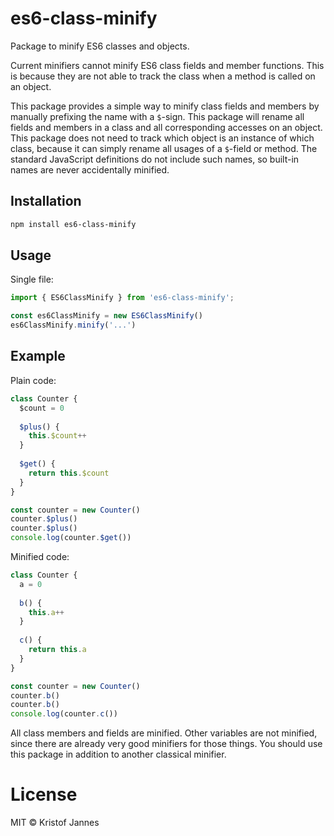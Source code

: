 # es6-class-minify

Package to minify ES6 classes and objects.

Current minifiers cannot minify ES6 class fields and member functions.
This is because they are not able to track the class when a method is called on an object.

This package provides a simple way to minify class fields and members by
manually prefixing the name with a `$`-sign.
This package will rename all fields and members in a class and all corresponding
accesses on an object.
This package does not need to track which object is an instance of which class,
because it can simply rename all usages of a `$`-field or method.
The standard JavaScript definitions do not include such names, so built-in 
names are never accidentally minified.

## Installation

```bash
npm install es6-class-minify
```

## Usage

Single file:
```javascript
import { ES6ClassMinify } from 'es6-class-minify';

const es6ClassMinify = new ES6ClassMinify()
es6ClassMinify.minify('...')
```

## Example

Plain code:
```javascript
class Counter {
  $count = 0
  
  $plus() {
    this.$count++
  }
  
  $get() {
    return this.$count
  }
}

const counter = new Counter()
counter.$plus()
counter.$plus()
console.log(counter.$get())
```

Minified code:
```javascript
class Counter {
  a = 0
  
  b() {
    this.a++
  }
  
  c() {
    return this.a
  }
}

const counter = new Counter()
counter.b()
counter.b()
console.log(counter.c())
```

All class members and fields are minified.
Other variables are not minified, since there are already very good minifiers 
for those things.
You should use this package in addition to another classical minifier.

# License

MIT © Kristof Jannes
